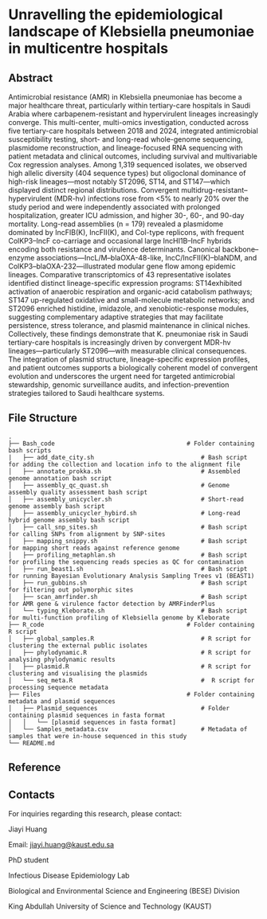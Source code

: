 # Unravelling the epidemiological landscape of Klebsiella pneumoniae in multicentre hospitals

## Abstract

Antimicrobial resistance (AMR) in Klebsiella pneumoniae has become a major healthcare threat, particularly within tertiary-care hospitals in Saudi Arabia where carbapenem-resistant and hypervirulent lineages increasingly converge. This multi-center, multi-omics investigation, conducted across five tertiary-care hospitals between 2018 and 2024, integrated antimicrobial susceptibility testing, short- and long-read whole-genome sequencing, plasmidome reconstruction, and lineage-focused RNA sequencing with patient metadata and clinical outcomes, including survival and multivariable Cox regression analyses. Among 1,319 sequenced isolates, we observed high allelic diversity (404 sequence types) but oligoclonal dominance of high-risk lineages—most notably ST2096, ST14, and ST147—which displayed distinct regional distributions. Convergent multidrug-resistant–hypervirulent (MDR-hv) infections rose from <5% to nearly 20% over the study period and were independently associated with prolonged hospitalization, greater ICU admission, and higher 30-, 60-, and 90-day mortality. Long-read assemblies (n = 179) revealed a plasmidome dominated by IncFIB(K), IncFII(K), and Col-type replicons, with frequent ColKP3–IncF co-carriage and occasional large IncHI1B–IncF hybrids encoding both resistance and virulence determinants. Canonical backbone–enzyme associations—IncL/M–blaOXA-48-like, IncC/IncFII(K)–blaNDM, and ColKP3–blaOXA-232—illustrated modular gene flow among epidemic lineages. Comparative transcriptomics of 43 representative isolates identified distinct lineage-specific expression programs: ST14exhibited activation of anaerobic respiration and organic-acid catabolism pathways; ST147 up-regulated oxidative and small-molecule metabolic networks; and ST2096 enriched histidine, imidazole, and xenobiotic-response modules, suggesting complementary adaptive strategies that may facilitate persistence, stress tolerance, and plasmid maintenance in clinical niches. Collectively, these findings demonstrate that K. pneumoniae risk in Saudi tertiary-care hospitals is increasingly driven by convergent MDR-hv lineages—particularly ST2096—with measurable clinical consequences. The integration of plasmid structure, lineage-specific expression profiles, and patient outcomes supports a biologically coherent model of convergent evolution and underscores the urgent need for targeted antimicrobial stewardship, genomic surveillance audits, and infection-prevention strategies tailored to Saudi healthcare systems.

## File Structure

```plaintext
.
├── Bash_code                                     # Folder containing bash scripts
|   ├── add_date_city.sh                              # Bash script for adding the collection and location info to the alignment file
│   ├── annotate_prokka.sh                            # Assembled genome annotation bash script
│   ├── assembly_qc_quast.sh                          # Genome assembly quality assessment bash script
│   ├── assembly_unicycler.sh                         # Short-read genome assembly bash script
│   ├── assembly_unicycler_hybird.sh                  # Long-read hybrid genome assembly bash script
│   ├── call_snp_sites.sh                             # Bash script for calling SNPs from alignment by SNP-sites 
│   ├── mapping_snippy.sh                             # Bash script for mapping short reads against reference genome
│   ├── profiling_metaphlan.sh                        # Bash script for profiling the sequencing reads species as QC for contamination
│   ├── run_beast1.sh                                 # Bash script for running Bayesian Evolutionary Analysis Sampling Trees v1 (BEAST1)
│   ├── run_gubbins.sh                                # Bash script for filtering out polymorphic sites
│   ├── scan_amrfinder.sh                             # Bash script for AMR gene & virulence factor detection by AMRFinderPlus
│   └── typing_Kleborate.sh                           # Bash script for multi-function profiling of Klebsiella genome by Kleborate
├── R_code                                        # Folder containing R script
│   ├── global_samples.R                              # R script for clustering the external public isolates
│   ├── phylodynamic.R                                # R script for analysing phylodynamic results
│   ├── plasmid.R                                     # R script for clustering and visualising the plasmids 
│   └── seq_meta.R                                    #  R script for processing sequence metadata
├── Files                                         # Folder containing metadata and plasmid sequences
│   ├── Plasmid_sequences                             # Folder containing plasmid sequences in fasta format
│   │   └── [plasmid sequences in fasta format]   
│   └── Samples_metadata.csv                          # Metadata of samples that were in-house sequenced in this study
└── README.md                             

```
## Reference


## Contacts
For inquiries regarding this research, please contact:

Jiayi Huang

Email: jiayi.huang@kaust.edu.sa

PhD student

Infectious Disease Epidemiology Lab

Biological and Environmental Science and Engineering (BESE) Division

King Abdullah University of Science and Technology (KAUST)
